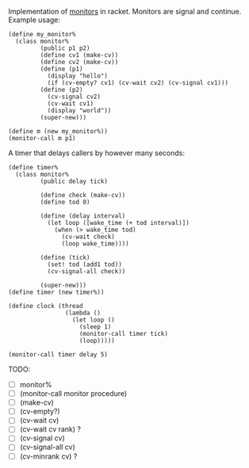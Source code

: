 Implementation of [monitors](https://en.wikipedia.org/wiki/Monitor_%28synchronization%29) in racket. Monitors are signal and continue.
Example usage:

    (define my_monitor%
      (class monitor%
             (public p1 p2)
             (define cv1 (make-cv))
             (define cv2 (make-cv))
             (define (p1)
               (display "hello")
               (if (cv-empty? cv1) (cv-wait cv2) (cv-signal cv1)))
             (define (p2)
               (cv-signal cv2)
               (cv-wait cv1)
               (display "world"))
             (super-new)))
    
    (define m (new my_monitor%))
    (monitor-call m p1)

A timer that delays callers by however many seconds:

    (define timer%
      (class monitor%
             (public delay tick)
    
             (define check (make-cv))
             (define tod 0)
    
             (define (delay interval)
               (let loop ([wake_time (+ tod interval)])
                 (when (> wake_time tod)
                   (cv-wait check)
                   (loop wake_time))))
    
             (define (tick)
               (set! tod (add1 tod))
               (cv-signal-all check))
    
             (super-new)))
    (define timer (new timer%))
    
    (define clock (thread
                    (lambda ()
                      (let loop ()
                        (sleep 1)
                        (monitor-call timer tick)
                        (loop)))))
    
    (monitor-call timer delay 5)

TODO:
 - [ ] monitor%
 - [ ] \(monitor-call monitor procedure)
 - [ ] \(make-cv)
 - [ ] \(cv-empty?)
 - [ ] \(cv-wait cv)
 - [ ] \(cv-wait cv rank) ?
 - [ ] \(cv-signal cv)
 - [ ] \(cv-signal-all cv)
 - [ ] \(cv-minrank cv) ?
